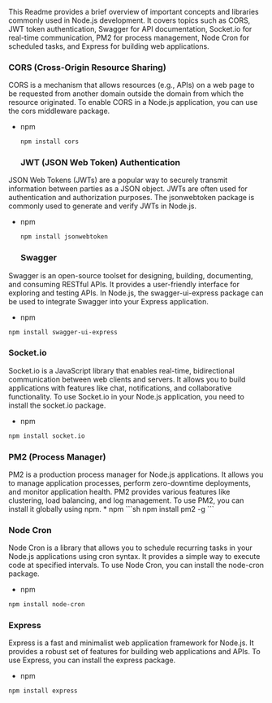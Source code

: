 This Readme provides a brief overview of important concepts and libraries commonly used in Node.js development. It covers topics such as CORS, JWT token authentication, Swagger for API documentation, Socket.io for real-time communication, PM2 for process management, Node Cron for scheduled tasks, and Express for building web applications.


  <h3>CORS (Cross-Origin Resource Sharing)</h3>
CORS is a mechanism that allows resources (e.g., APIs) on a web page to be requested from another domain outside the domain from which the resource originated. To enable CORS in a Node.js application, you can use the cors middleware package.

* npm
  ```sh
  npm install cors
  ```
  
  
  <h3>JWT (JSON Web Token) Authentication</h3>
JSON Web Tokens (JWTs) are a popular way to securely transmit information between parties as a JSON object. JWTs are often used for authentication and authorization purposes. The jsonwebtoken package is commonly used to generate and verify JWTs in Node.js.

* npm
  ```sh
  npm install jsonwebtoken
  ```
  
  <h3>Swagger</h3>
Swagger is an open-source toolset for designing, building, documenting, and consuming RESTful APIs. It provides a user-friendly interface for exploring and testing APIs. In Node.js, the swagger-ui-express package can be used to integrate Swagger into your Express application.
  
  * npm
  ```sh
  npm install swagger-ui-express
  ```
  
  
 <h3>Socket.io</h3>
Socket.io is a JavaScript library that enables real-time, bidirectional communication between web clients and servers. It allows you to build applications with features like chat, notifications, and collaborative functionality. To use Socket.io in your Node.js application, you need to install the socket.io package.
  
  * npm
  ```sh
  npm install socket.io
  ```
  
  
  <h3>PM2 (Process Manager)</h3>
PM2 is a production process manager for Node.js applications. It allows you to manage application processes, perform zero-downtime deployments, and monitor application health. PM2 provides various features like clustering, load balancing, and log management. To use PM2, you can install it globally using npm.
  * npm
  ```sh
  npm install pm2 -g
  ```
  
  <h3>Node Cron</h3>
Node Cron is a library that allows you to schedule recurring tasks in your Node.js applications using cron syntax. It provides a simple way to execute code at specified intervals. To use Node Cron, you can install the node-cron package.
  
  * npm
  ```sh
  npm install node-cron
  ```
  
  <h3>Express</h3>
Express is a fast and minimalist web application framework for Node.js. It provides a robust set of features for building web applications and APIs. To use Express, you can install the express package.
  
  * npm
  ```sh
  npm install express
  ```
  
